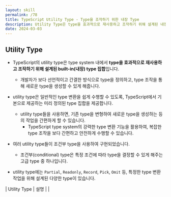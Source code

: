 ```yaml
---
layout: skill
permalink: /78
title: TypeScript Utility Type - Type을 조작하기 위한 내장 Type
description: Utility Type은 type을 효과적으로 재사용하고 조작하기 위해 설계된 내장 type 집합으로, 개발자가 선언적이고 간결한 방식으로 기존 type을 변형하여 새로운 type을 생성할 수 있게 해주는 Partial, Readonly, Record 등의 미리 정의된 type들입니다.
date: 2024-03-03
---
```



## Utility Type

- TypeScript의 utility type은 type system 내에서 **type을 효과적으로 재사용하고 조작하기 위해 설계된 built-in(내장) type 집합**입니다.
    - 개발자가 보다 선언적이고 간결한 방식으로 type을 정의하고, type 조작을 통해 새로운 type을 생성할 수 있게 해줍니다.

- utility type은 일반적인 type 변환을 쉽게 수행할 수 있도록, TypeScript에서 기본으로 제공하는 미리 정의된 type 집합을 제공합니다.
    - utility type들을 사용하면, 기존 type을 변형하여 새로운 type을 생성하는 등의 작업을 간편하게 할 수 있습니다.
        - TypeScript type system의 강력한 type 변환 기능을 활용하여, 복잡한 type 조작을 보다 간편하고 안전하게 수행할 수 있습니다.

- 여러 utility type들이 조건부 type을 사용하여 구현되었습니다.
    - 조건부(conditional) type은 특정 조건에 따라 type을 결정할 수 있게 해주는 고급 type 중 하나입니다.

- utility type에는 `Partial`, `Readonly`, `Record`, `Pick`, `Omit` 등, 특정한 type 변환 작업을 위해 설계된 다양한 type이 있습니다.

| Utility Type | 설명 |
| 